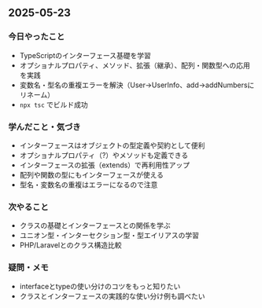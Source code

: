 ## 2025-05-23

### 今日やったこと
- TypeScriptのインターフェース基礎を学習
- オプショナルプロパティ、メソッド、拡張（継承）、配列・関数型への応用を実践
- 変数名・型名の重複エラーを解決（User→UserInfo、add→addNumbersにリネーム）
- `npx tsc` でビルド成功

### 学んだこと・気づき
- インターフェースはオブジェクトの型定義や契約として便利
- オプショナルプロパティ（?）やメソッドも定義できる
- インターフェースの拡張（extends）で再利用性アップ
- 配列や関数の型にもインターフェースが使える
- 型名・変数名の重複はエラーになるので注意

### 次やること
- クラスの基礎とインターフェースとの関係を学ぶ
- ユニオン型・インターセクション型・型エイリアスの学習
- PHP/Laravelとのクラス構造比較

### 疑問・メモ
- interfaceとtypeの使い分けのコツをもっと知りたい
- クラスとインターフェースの実践的な使い分け例も調べたい

